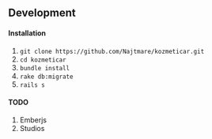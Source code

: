 Development
-----------


#### Installation
1. `git clone https://github.com/Najtmare/kozmeticar.git`
1. `cd kozmeticar`
1. `bundle install`
1. `rake db:migrate`
1. `rails s`

#### TODO
1. Emberjs
1. Studios